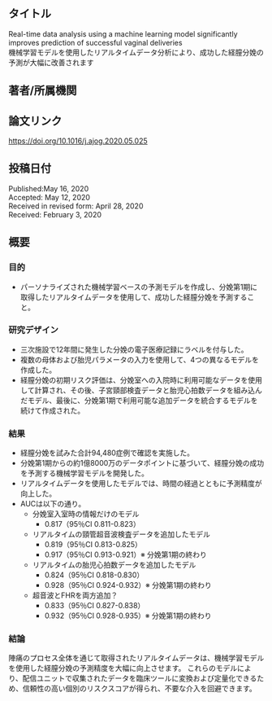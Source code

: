 ## タイトル
Real-time data analysis using a machine learning model significantly improves prediction of successful vaginal deliveries  
機械学習モデルを使用したリアルタイムデータ分析により、成功した経膣分娩の予測が大幅に改善されます

## 著者/所属機関

## 論文リンク
https://doi.org/10.1016/j.ajog.2020.05.025

## 投稿日付
Published:May 16, 2020  
Accepted: May 12, 2020  
Received in revised form: April 28, 2020  
Received: February 3, 2020

## 概要
### 目的
* パーソナライズされた機械学習ベースの予測モデルを作成し、分娩第1期に取得したリアルタイムデータを使用して、成功した経膣分娩を予測すること。
### 研究デザイン
* 三次施設で12年間に発生した分娩の電子医療記録にラベルを付与した。
* 複数の母体および胎児パラメータの入力を使用して、4つの異なるモデルを作成した。
* 経膣分娩の初期リスク評価は、分娩室への入院時に利用可能なデータを使用して計算され、その後、子宮頸部検査データと胎児心拍数データを組み込んだモデル、最後に、分娩第1期で利用可能な追加データを統合するモデルを続けて作成された。
### 結果
* 経膣分娩を試みた合計94,480症例で確認を実施した。
* 分娩第1期からの約1億8000万のデータポイントに基づいて、経膣分娩の成功を予測する機械学習モデルを開発した。
* リアルタイムデータを使用したモデルでは、時間の経過とともに予測精度が向上した。
* AUCは以下の通り。
  * 分娩室入室時の情報だけのモデル
    * 0.817（95％CI 0.811-0.823）
  * リアルタイムの頸管超音波検査データを追加したモデル
    * 0.819（95％CI 0.813-0.825）
    * 0.917（95％CI 0.913-0.921）※ 分娩第1期の終わり
  * リアルタイムの胎児心拍数データを追加したモデル
    * 0.824（95％CI 0.818-0.830）
    * 0.928（95％CI 0.924-0.932）※ 分娩第1期の終わり
  * 超音波とFHRを両方追加？
    * 0.833（95％CI 0.827-0.838）
    * 0.932（95％CI 0.928-0.935）※ 分娩第1期の終わり
### 結論
陣痛のプロセス全体を通じて取得されたリアルタイムデータは、機械学習モデルを使用した経膣分娩の予測精度を大幅に向上させます。
これらのモデルにより、配信ユニットで収集されたデータを臨床ツールに変換および定量化できるため、信頼性の高い個別のリスクスコアが得られ、不要な介入を回避できます。
